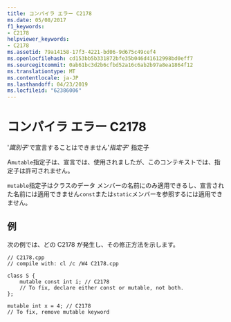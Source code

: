 ```yaml
---
title: コンパイラ エラー C2178
ms.date: 05/08/2017
f1_keywords:
- C2178
helpviewer_keywords:
- C2178
ms.assetid: 79a14158-17f3-4221-bd06-9d675c49cef4
ms.openlocfilehash: cd153bb5b331872bfe35b046d41612998bd0eff7
ms.sourcegitcommit: 0ab61bc3d2b6cfbd52a16c6ab2b97a8ea1864f12
ms.translationtype: MT
ms.contentlocale: ja-JP
ms.lasthandoff: 04/23/2019
ms.locfileid: "62386006"
---
```

# <a name="compiler-error-c2178"></a>コンパイラ エラー C2178

'*識別子*'で宣言することはできません'*指定子*' 指定子

A`mutable`指定子は、宣言では、使用されましたが、このコンテキストでは、指定子は許可されません。

`mutable`指定子はクラスのデータ メンバーの名前にのみ適用できるし、宣言された名前には適用できません`const`または`static`メンバーを参照するには適用できません。

## <a name="example"></a>例

次の例では、どの C2178 が発生し、その修正方法を示します。

```
// C2178.cpp
// compile with: cl /c /W4 C2178.cpp

class S {
    mutable const int i; // C2178
    // To fix, declare either const or mutable, not both.
};

mutable int x = 4; // C2178
// To fix, remove mutable keyword
```
